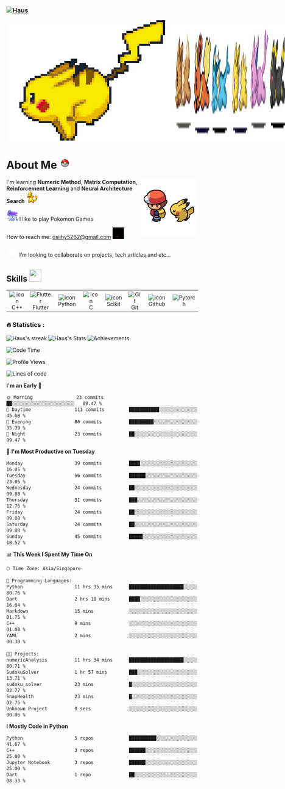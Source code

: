 <h3 align="left"><a href="https://github.com/Haus226">
   <img alt="Haus" src="https://readme-typing-svg.herokuapp.com?font=Fira+Code&pause=500&random=false&width=435&lines=Haus;AI%2FMath+enthusiast&width=700&height=60&color=68C3D4&vCenter=true&size=52" alt="Typing SVG"></a>
</h3>

 <div style="display: flex;">
<!--      <img src="assets/pokemonashq.gif" alt="Pikachu"> -->
     <img src="assets/pikachu_running.gif" alt="Pikachu">
     <img src="assets/eevee.gif" alt="Pikachu">
     <img src="assets/flareon.gif" alt="Pikachu">
     <img src="assets/vaporeon.gif" alt="Pikachu">
     <img src="assets/jolteon.gif" alt="Pikachu">
     <img src="assets/espeon.gif" alt="Pikachu">
     <img src="assets/umbreon.gif" alt="Pikachu">
     <img src="assets/leafeon.gif" alt="Pikachu">
     <img src="assets/glaceon.gif" alt="Pikachu">
     <img src="assets/sylveon.gif" alt="Pikachu">
 </div>

<h1 align="left">
   About Me
   <img src="assets/pokeball-throwing.gif" alt="Pikachu" width="30" height="30">
</h1>



<img width="30%" align="right" alt="Github" src="assets/ash_pikachu.gif"/>


I'm learning __Numeric Method__, __Matrix Computation__, __Reinforcement Learning__ and __Neural Architecture Search__ <img src="assets/charmander_shiny.gif" alt="Pikachu" width="30" height="30"> 

<img src="assets/suicune.gif" alt="Pikachu" width="30" height="30"> I like to play Pokemon Games 

How to reach me: osiihy5262@gmail.com <img src="assets/valor.gif" alt="Pikachu" width="30" height="30">

<img src="assets/sylveon_peek.gif" alt="Pikachu" width="30" height="30">  I’m looking to collaborate on projects, tech articles and etc... 



<h2> Skills <img src = "https://raw.githubusercontent.com/rahulbanerjee26/githubProfileReadmeGenerator/main/gifs/code.gif" width = 32px height=32px> </h2>



  
   <table>

   <td align="center" width="96">
     <img src="https://techstack-generator.vercel.app/cpp-icon.svg" alt="icon" width="65" height="65" />
     <br>C++
   </td>
   <td align="center" width="96">
     <img src="https://raw.githubusercontent.com/rahulbanerjee26/githubAboutMeGenerator/main/icons/flutter.svg" width="65" height="65" alt="Flutter" />
     <br>Flutter
   </td>
   <td align="center" width="96">
     <img src="https://techstack-generator.vercel.app/python-icon.svg" alt="icon" width="65" height="65" />
     <br>Python
   </td>
         <td align="center" width="96">
     <img src='https://raw.githubusercontent.com/rahulbanerjee26/githubAboutMeGenerator/main/icons/c.svg' alt="icon" width="65" height="65" />
     <br>C
   </td>


 <td align="center" width="96">
  <img src='https://raw.githubusercontent.com/rahulbanerjee26/githubAboutMeGenerator/main/icons/scikit.svg' alt="icon" width="65" height="65" />
  <br>Scikit
   </td>
   <td align="center" width="96">
     <img src="https://user-images.githubusercontent.com/25181517/192108372-f71d70ac-7ae6-4c0d-8395-51d8870c2ef0.png"
       width="48" height="48" alt="Git" />
     <br>Git
   </td>
   <td align="center" width="96">
     <img src="https://techstack-generator.vercel.app/github-icon.svg" alt="icon" width="65" height="65" />
     <br>Github
   </td>
         <td align="center" width="96">
       <img src='https://raw.githubusercontent.com/rahulbanerjee26/githubAboutMeGenerator/main/icons/pytorch.svg' width="48" height="48" alt="Pytorch" />

  </table>
</div>


<h3>🔥 Statistics :</h3>


<img alt="Haus's streak" src="http://github-readme-streak-stats.herokuapp.com?user=Haus226&theme=monokai&hide_border=true&date_format=j%20M%5B%20Y%5D&background=1F222E&stroke=FFFFFF&currStreakLabel=FFE8D1&sideLabels=FFE8D1&ring=68C3D4&fire=568EA3&currStreakNum=FFFFFF&sideNums=68C3D4"/>


<img alt="Haus's Stats" src="https://denvercoder1-github-readme-stats.vercel.app/api/?username=Haus226&show_icons=true&include_all_commits=true&count_private=true&theme=react&hide_border=true&bg_color=1F222E&title_color=68C3D4&icon_color=FFE8D1&hide_title=true&hide=contribs"/>
<img alt="Achievements" src="https://github-profile-trophy.vercel.app/?username=Haus226&theme=nord&title=Commits,Followers,Stars,Repositories&no-frame=true&margin-w=18"/>



<!--START_SECTION:waka-->
![Code Time](http://img.shields.io/badge/Code%20Time-31%20hrs%2042%20mins-blue)

![Profile Views](http://img.shields.io/badge/Profile%20Views-96-blue)

![Lines of code](https://img.shields.io/badge/From%20Hello%20World%20I%27ve%20Written-216.5%20thousand%20lines%20of%20code-blue)

**I'm an Early 🐤** 

```text
🌞 Morning                23 commits          ██░░░░░░░░░░░░░░░░░░░░░░░   09.47 % 
🌆 Daytime                111 commits         ███████████░░░░░░░░░░░░░░   45.68 % 
🌃 Evening                86 commits          █████████░░░░░░░░░░░░░░░░   35.39 % 
🌙 Night                  23 commits          ██░░░░░░░░░░░░░░░░░░░░░░░   09.47 % 
```
📅 **I'm Most Productive on Tuesday** 

```text
Monday                   39 commits          ████░░░░░░░░░░░░░░░░░░░░░   16.05 % 
Tuesday                  56 commits          ██████░░░░░░░░░░░░░░░░░░░   23.05 % 
Wednesday                24 commits          ██░░░░░░░░░░░░░░░░░░░░░░░   09.88 % 
Thursday                 31 commits          ███░░░░░░░░░░░░░░░░░░░░░░   12.76 % 
Friday                   24 commits          ██░░░░░░░░░░░░░░░░░░░░░░░   09.88 % 
Saturday                 24 commits          ██░░░░░░░░░░░░░░░░░░░░░░░   09.88 % 
Sunday                   45 commits          █████░░░░░░░░░░░░░░░░░░░░   18.52 % 
```


📊 **This Week I Spent My Time On** 

```text
🕑︎ Time Zone: Asia/Singapore

💬 Programming Languages: 
Python                   11 hrs 35 mins      ████████████████████░░░░░   80.76 % 
Dart                     2 hrs 18 mins       ████░░░░░░░░░░░░░░░░░░░░░   16.04 % 
Markdown                 15 mins             ░░░░░░░░░░░░░░░░░░░░░░░░░   01.75 % 
C++                      9 mins              ░░░░░░░░░░░░░░░░░░░░░░░░░   01.08 % 
YAML                     2 mins              ░░░░░░░░░░░░░░░░░░░░░░░░░   00.30 % 

🐱‍💻 Projects: 
numericAnalysis          11 hrs 34 mins      ████████████████████░░░░░   80.71 % 
SudokuSolver             1 hr 57 mins        ███░░░░░░░░░░░░░░░░░░░░░░   13.71 % 
sudoku_solver            23 mins             █░░░░░░░░░░░░░░░░░░░░░░░░   02.77 % 
SnapHealth               23 mins             █░░░░░░░░░░░░░░░░░░░░░░░░   02.75 % 
Unknown Project          0 secs              ░░░░░░░░░░░░░░░░░░░░░░░░░   00.06 % 
```

**I Mostly Code in Python** 

```text
Python                   5 repos             ██████████░░░░░░░░░░░░░░░   41.67 % 
C++                      3 repos             ██████░░░░░░░░░░░░░░░░░░░   25.00 % 
Jupyter Notebook         3 repos             ██████░░░░░░░░░░░░░░░░░░░   25.00 % 
Dart                     1 repo              ██░░░░░░░░░░░░░░░░░░░░░░░   08.33 % 
```




<!--END_SECTION:waka-->




